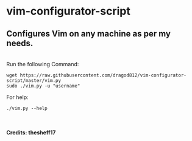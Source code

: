 # vim-configurator-script
## Configures Vim on any machine as per my needs.
<br>Run the following Command: <br>
```
wget https://raw.githubusercontent.com/dragod812/vim-configurator-script/master/vim.py
sudo ./vim.py -u "username"
```
For help: <br>
```
./vim.py --help
```
<br><br>
 **Credits: thesheff17**
